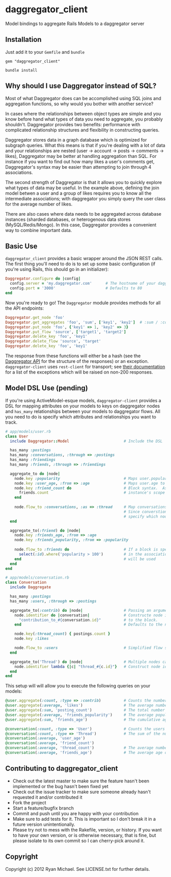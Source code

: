 # daggregator_client

Model bindings to aggregate Rails Models to a daggregator server

## Installation

Just add it to your `Gemfile` and `bundle`

    gem "daggregator_client"

    bundle install

## Why should I use Daggregator instead of SQL?

Most of what Daggregator does can be accomplished using SQL joins and
aggregation functions, so why would you bother with another service?

In cases where the relationships between object types are simple and you
know before hand what types of data you need to aggregate, you probably
shouldn't.  Daggregator provides two benefits: performance with complicated
relationship structures and flexibility in constructing queries.

Daggregator stores data in a graph database which is optimized for subgraph
queries.  What this means is that if you're dealing with a lot of data and
your relationships are nested (user -> account -> posts -> comments -> likes),
Daggregator may be better at handling aggregation than SQL.  For instance 
if you want to find out how many likes a user's comments get, Daggregator's
syntax may be easier than attempting to join through 4 associations.

The second strength of Daggregator is that it allows you to quickly explore
what types of data may be useful.  In the example above, defining the join
model betwen a user and a group of likes requires you to know all the
intermediate associations; with daggregator you simply query the user
class for the average number of likes.

There are also cases where data needs to be aggregated across database
instances (sharded databases, or heterogenous data stores (MySQL/Redis/Mongo).
In this case, Daggregator provides a convenient way to combine important
data.


## Basic Use

`daggregator_client` provides a basic wrapper around the JSON REST calls.  
The first thing you'll need to do is to set up some basic configuration
(if you're using Rails, this should go in an initializer):

``` ruby
Daggregator.configure do |config|
  config.server = 'my.daggregator.com'      # The hostname of your daggregator server
  config.port = '3000'                      # Defaults to 80
end
```

Now you're ready to go!  The `Daggregator` module provides methods for all
the API endpoints:

``` ruby
Daggregator.get_node 'foo'
Daggregator.get_aggregates 'foo', 'sum', ['key1', 'key2']  # :sum / :count (more to come)
Daggregator.put_node 'foo', {'key1' => 1, 'key2' => 3}
Daggregator.put_flow 'source', ['target1', 'target2']
Daggregator.delete_key 'foo', 'key1'
Daggregator.delete_flow 'source', 'target'
Daggregator.delete_key 'foo', 'key1'
```

The response from these functions will either be a hash (see the
[Daggregator API](https://github.com/kerinin/daggregator) for the structure
of the responses) or an exception.  `daggregator-client` uses `rest-client`
for transport; see [their documentation](https://github.com/archiloque/rest-client)
for a list of the exceptions which will be raised on non-200 responses.


## Model DSL Use (pending)

If you're using ActiveModel-esque models, `daggregator-client` provides a
DSL for mapping attributes on your models to keys on daggregator
nodes and `has_many` relationships between your models to daggregator flows.
All you need to do is specify which attributes and relationships
you want to track.

``` ruby
# app/models/user.rb
class User
  include Daggregator::Model                        # Include the DSL

  has_many :postings
  has_many :conversations, :through => :postings
  has_many :friendings
  has_many :friends, :through => :friendings

  aggregate_to do |node|
    node.key :popularity                            # Maps user.popularity to nod[:popularity]
    node.key :user_age, :from => :age               # Maps user.age to node[:user_age]
    node.key :friend_count do                       # Block syntax.  Assigns the result of executing the block in
      friends.count                                 # instance's scope to the key specified (friend_count)
    end
    
    node.flow_to :conversations, :as => :thread     # Map conversations relationship to flows
                                                    # Since converstions map to two nodes (see below), we must
                                                    # specify which node type we want to flow to
  end

  aggregate_to(:friend) do |node|
    node.key :friends_age, :from => :age
    node.key :friends_popularity, :from => :popularity
    
    node.flow_to :friends do                        # If a block is specified, it will be executed
      select(:id).where('popularity > 100')         # in the association's scope and the returned value
    end                                             # will be used
  end
end
```

``` ruby
# app/models/conversation.rb
class Conversation
  include Daggregate

  has_many :postings
  has_many :users, :through => :postings

  aggregate_to(:contrib) do |node|                  # Passing an argument adds a key {:type => :contrib} to the node. Defaults to class name
    node.identifier do |conversation|               # Constructe node identifier a block. The model instance will be passed
      "contribution_to_#{conversation.id}"          # to the block.
    end                                             # Defaults to the node type and instance id (ie Conversation_3984)

    node.key(:thread_count) { postings.count }
    node.key :likes

    node.flow_to :users                             # Simplified flow syntax, since users only map to a single node per instance
  end

  aggregate_to('Thread') do |node|                  # Multiple nodes can be created, but they must have different types (:contribution != 'Thread')
    node.identifier lambda {|c| "thread_#{c.id}"}   # Construct node identifier using the passed lambda
  end
end
```
  
This setup will will allow you to execute the following queries on your models:

``` ruby
@user.aggregate(:count, :type => :contrib)          # Counts the number of conversations a user has contributed to
@user.aggregate(:average, 'likes')                  # The average number of 'likes' for conversations the user has contributed to
@user.aggregate(:sum, 'posting_count')              # The total number of posts in conversations the user has contributed to
@user.aggregate(:average, 'friends_popularity')     # The average popularity of a user's friends
@user.aggregate(:sum, 'friends_age')                # The cumulative age of a user's friends

@conversation(:count, :type => 'User')              # Counts the users who have contributed to the conversation
@conversation(:count, :type => 'Thread')            # The sum of the number of conversations contributed to by all the conversation's contributors
@conversation(:average, 'user_age')
@conversation(:average, 'friend_count')                              
@conversation(:average, 'thread_count')             # The average number of postings for conversations which share a user with this one
@conversation(:average, 'friends_age')              # The average age of the friends of users contributing to the conversation
```


## Contributing to daggregator_client
 
* Check out the latest master to make sure the feature hasn't been implemented or the bug hasn't been fixed yet
* Check out the issue tracker to make sure someone already hasn't requested it and/or contributed it
* Fork the project
* Start a feature/bugfix branch
* Commit and push until you are happy with your contribution
* Make sure to add tests for it. This is important so I don't break it in a future version unintentionally.
* Please try not to mess with the Rakefile, version, or history. If you want to have your own version, or is otherwise necessary, that is fine, but please isolate to its own commit so I can cherry-pick around it.

## Copyright

Copyright (c) 2012 Ryan Michael. See LICENSE.txt for
further details.

